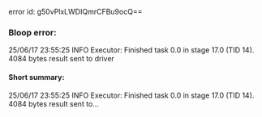 error id: g50vPlxLWDIQmrCFBu9ocQ==
### Bloop error:

25/06/17 23:55:25 INFO Executor: Finished task 0.0 in stage 17.0 (TID 14). 4084 bytes result sent to driver
#### Short summary: 

25/06/17 23:55:25 INFO Executor: Finished task 0.0 in stage 17.0 (TID 14). 4084 bytes result sent to...